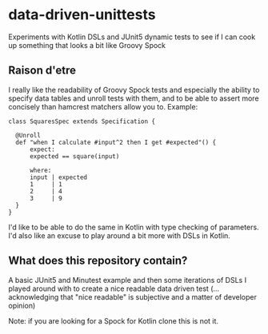 # data-driven-unittests
Experiments with Kotlin DSLs and JUnit5 dynamic tests to see if I can cook up something that looks a bit like Groovy Spock

## Raison d'etre
I really like the readability of Groovy Spock tests and especially the ability to specify data tables and unroll tests with 
them, and to be able to assert more concisely than hamcrest matchers allow you to. Example:
```
class SquaresSpec extends Specification {

  @Unroll
  def "when I calculate #input^2 then I get #expected"() {
      expect:
      expected == square(input)
      
      where:
      input | expected
      1     | 1
      2     | 4
      3     | 9
  }
}
```
I'd like to be able to do the same in Kotlin with type checking of parameters. I'd also like an excuse to play around a bit
more with DSLs in Kotlin.

## What does this repository contain?
A basic JUnit5 and Minutest example and then some iterations of DSLs I played around with to create a
nice readable data driven test (... acknowledging that "nice readable" is subjective and a matter of developer opinion)

Note: if you are looking for a Spock for Kotlin clone this is not it.
